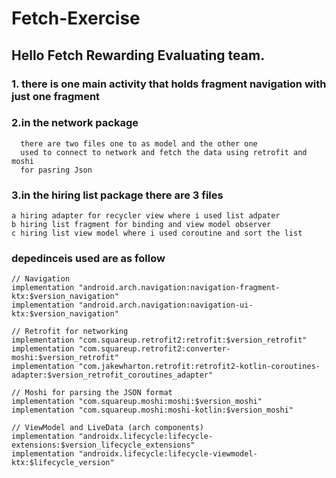 # Fetch-Exercise

## Hello Fetch Rewarding Evaluating team.

### 1. there is one main activity that holds fragment navigation with just one fragment

### 2.in the network package 
      there are two files one to as model and the other one
      used to connect to network and fetch the data using retrofit and moshi
      for pasring Json 

### 3.in the hiring list package there are 3 files
    a hiring adapter for recycler view where i used list adpater
    b hiring list fragment for binding and view model observer
    c hiring list view model where i used coroutine and sort the list
  
### depedinceis used are as follow

    // Navigation
    implementation "android.arch.navigation:navigation-fragment-ktx:$version_navigation"
    implementation "android.arch.navigation:navigation-ui-ktx:$version_navigation"

    // Retrofit for networking
    implementation "com.squareup.retrofit2:retrofit:$version_retrofit"
    implementation "com.squareup.retrofit2:converter-moshi:$version_retrofit"
    implementation "com.jakewharton.retrofit:retrofit2-kotlin-coroutines-adapter:$version_retrofit_coroutines_adapter"

    // Moshi for parsing the JSON format
    implementation "com.squareup.moshi:moshi:$version_moshi"
    implementation "com.squareup.moshi:moshi-kotlin:$version_moshi"

    // ViewModel and LiveData (arch components)
    implementation "androidx.lifecycle:lifecycle-extensions:$version_lifecycle_extensions"
    implementation "androidx.lifecycle:lifecycle-viewmodel-ktx:$lifecycle_version"
